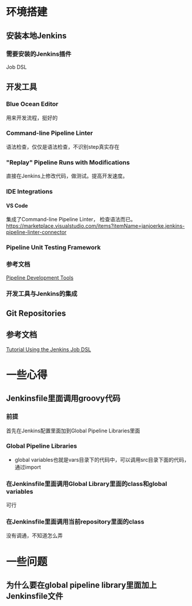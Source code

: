 # 环境搭建
## 安装本地Jenkins
### 需要安装的Jenkins插件
Job DSL	

## 开发工具

### Blue Ocean Editor
用来开发流程，挺好的
### Command-line Pipeline Linter
语法检查，仅仅是语法检查，不识别step真实存在
### "Replay" Pipeline Runs with Modifications
直接在Jenkins上修改代码，做测试。提高开发速度。

### IDE Integrations

#### VS Code
集成了Command-line Pipeline Linter， 检查语法而已。
https://marketplace.visualstudio.com/items?itemName=janjoerke.jenkins-pipeline-linter-connector

### Pipeline Unit Testing Framework

### 参考文档
[Pipeline Development Tools](https://jenkins.io/doc/book/pipeline/development/)  

### 开发工具与Jenkins的集成

## Git Repositories

## 参考文档

[Tutorial Using the Jenkins Job DSL](https://github.com/jenkinsci/job-dsl-plugin/wiki/Tutorial---Using-the-Jenkins-Job-DSL)  

# 一些心得
## Jenkinsfile里面调用groovy代码
### 前提
首先在Jenkins配置里面加到Global Pipeline Libraries里面

### Global Pipeline Libraries
   * global variables也就是vars目录下的代码中，可以调用src目录下面的代码，通过import

### 在Jenkinsfile里面调用Global Library里面的class和global variables
   可行

### 在Jenkinsfile里面调用当前repository里面的class
   没有调通，不知道怎么弄

# 一些问题
## 为什么要在global pipeline library里面加上Jenkinsfile文件

